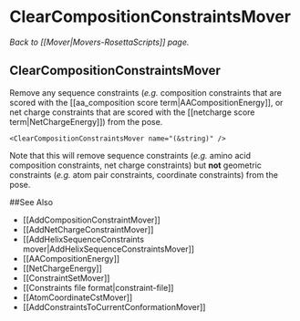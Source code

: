 # ClearCompositionConstraintsMover
*Back to [[Mover|Movers-RosettaScripts]] page.*
## ClearCompositionConstraintsMover

Remove any sequence constraints (_e.g._ composition constraints that are scored with the [[aa_composition score term|AACompositionEnergy]], or net charge constraints that are scored with the [[netcharge score term|NetChargeEnergy]]) from the pose.

```
<ClearCompositionConstraintsMover name="(&string)" />
```

Note that this will remove sequence constraints (_e.g._ amino acid composition constraints, net charge constraints) but **not** geometric constraints (_e.g._ atom pair constraints, coordinate constraints) from the pose.

##See Also

* [[AddCompositionConstraintMover]]
* [[AddNetChargeConstraintMover]]
* [[AddHelixSequenceConstraints mover|AddHelixSequenceConstraintsMover]]
* [[AACompositionEnergy]]
* [[NetChargeEnergy]]
* [[ConstraintSetMover]]
* [[Constraints file format|constraint-file]]
* [[AtomCoordinateCstMover]]
* [[AddConstraintsToCurrentConformationMover]]
